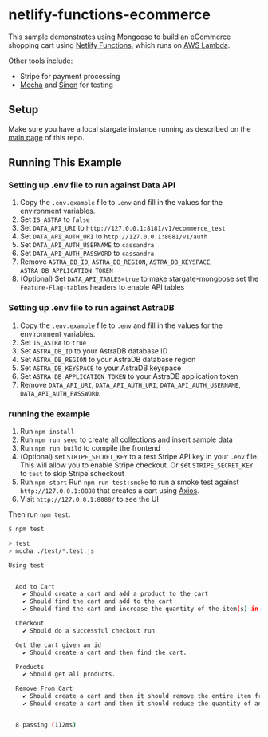 # netlify-functions-ecommerce

This sample demonstrates using Mongoose to build an eCommerce shopping cart using [Netlify Functions](https://www.netlify.com/products/functions/), which runs on [AWS Lambda](https://mongoosejs.com/docs/lambda.html).

Other tools include:

* Stripe for payment processing
* [Mocha](https://masteringjs.io/mocha) and [Sinon](https://masteringjs.io/sinon) for testing

## Setup

Make sure you have a local stargate instance running as described on the [main page](../README.md) of this repo.

## Running This Example 
### Setting up .env file to run against Data API
1. Copy the `.env.example` file to `.env` and fill in the values for the environment variables.
2. Set `IS_ASTRA` to `false`
3. Set `DATA_API_URI` to `http://127.0.0.1:8181/v1/ecommerce_test`
4. Set `DATA_API_AUTH_URI` to `http://127.0.0.1:8081/v1/auth`
5. Set `DATA_API_AUTH_USERNAME` to `cassandra`
6. Set `DATA_API_AUTH_PASSWORD` to `cassandra`
7. Remove `ASTRA_DB_ID`, `ASTRA_DB_REGION`, `ASTRA_DB_KEYSPACE`, `ASTRA_DB_APPLICATION_TOKEN`
8. (Optional) Set `DATA_API_TABLES=true` to make stargate-mongoose set the `Feature-Flag-tables` headers to enable API tables

### Setting up .env file to run against AstraDB
1. Copy the `.env.example` file to `.env` and fill in the values for the environment variables.
2. Set `IS_ASTRA` to `true`
3. Set `ASTRA_DB_ID` to your AstraDB database ID
4. Set `ASTRA_DB_REGION` to your AstraDB database region
5. Set `ASTRA_DB_KEYSPACE` to your AstraDB keyspace
6. Set `ASTRA_DB_APPLICATION_TOKEN` to your AstraDB application token
7. Remove `DATA_API_URI`, `DATA_API_AUTH_URI`, `DATA_API_AUTH_USERNAME`, `DATA_API_AUTH_PASSWORD`.

### running the example
1. Run `npm install`
2. Run `npm run seed` to create all collections and insert sample data
3. Run `npm run build` to compile the frontend
4. (Optional) set `STRIPE_SECRET_KEY` to a test Stripe API key in your `.env` file. This will allow you to enable Stripe checkout. Or set `STRIPE_SECRET_KEY` to `test` to skip Stripe scheckout
5. Run `npm start`
Run `npm run test:smoke` to run a smoke test against `http://127.0.0.1:8888` that creates a cart using [Axios](https://masteringjs.io/axios).
6. Visit `http://127.0.0.1:8888/` to see the UI

Then run `npm test`.

```sh
$ npm test

> test
> mocha ./test/*.test.js

Using test


  Add to Cart
    ✔ Should create a cart and add a product to the cart
    ✔ Should find the cart and add to the cart
    ✔ Should find the cart and increase the quantity of the item(s) in the cart

  Checkout
    ✔ Should do a successful checkout run

  Get the cart given an id
    ✔ Should create a cart and then find the cart.

  Products
    ✔ Should get all products.

  Remove From Cart
    ✔ Should create a cart and then it should remove the entire item from it.
    ✔ Should create a cart and then it should reduce the quantity of an item from it.


  8 passing (112ms)
```